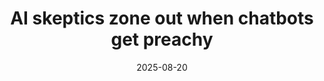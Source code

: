 ﻿---
title: AI skeptics zone out when chatbots get preachy
date: '2025-08-20'
category: Markets
summary: ''
slug: ai skeptics zone out when chatbots get preachy
source_urls:
- https://go.theregister.com/feed/www.theregister.com/2025/08/20/ai_moral_persuasion/
seo:
  title: AI skeptics zone out when chatbots get preachy | Hash n Hedge
  description: ''
  keywords:
  - news
  - markets
  - brief
---



